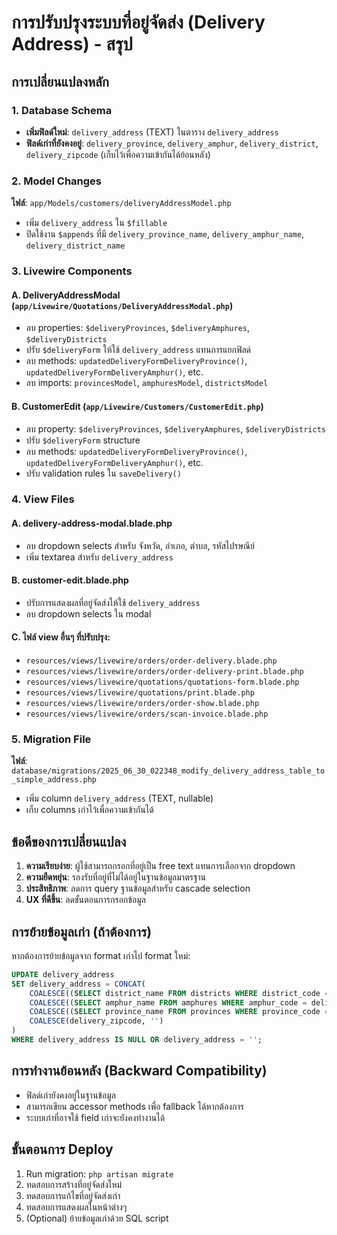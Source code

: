 # การปรับปรุงระบบที่อยู่จัดส่ง (Delivery Address) - สรุป

## การเปลี่ยนแปลงหลัก

### 1. Database Schema
- **เพิ่มฟิลด์ใหม่**: `delivery_address` (TEXT) ในตาราง `delivery_address`
- **ฟิลด์เก่าที่ยังคงอยู่**: `delivery_province`, `delivery_amphur`, `delivery_district`, `delivery_zipcode` (เก็บไว้เพื่อความเข้ากันได้ย้อนหลัง)

### 2. Model Changes
**ไฟล์**: `app/Models/customers/deliveryAddressModel.php`
- เพิ่ม `delivery_address` ใน `$fillable`
- ปิดใช้งาน `$appends` ที่มี `delivery_province_name`, `delivery_amphur_name`, `delivery_district_name`

### 3. Livewire Components

#### A. DeliveryAddressModal (`app/Livewire/Quotations/DeliveryAddressModal.php`)
- ลบ properties: `$deliveryProvinces`, `$deliveryAmphures`, `$deliveryDistricts`
- ปรับ `$deliveryForm` ให้ใช้ `delivery_address` แทนการแยกฟิลด์
- ลบ methods: `updatedDeliveryFormDeliveryProvince()`, `updatedDeliveryFormDeliveryAmphur()`, etc.
- ลบ imports: `provincesModel`, `amphuresModel`, `districtsModel`

#### B. CustomerEdit (`app/Livewire/Customers/CustomerEdit.php`)
- ลบ property: `$deliveryProvinces`, `$deliveryAmphures`, `$deliveryDistricts`
- ปรับ `$deliveryForm` structure
- ลบ methods: `updatedDeliveryFormDeliveryProvince()`, `updatedDeliveryFormDeliveryAmphur()`, etc.
- ปรับ validation rules ใน `saveDelivery()`

### 4. View Files

#### A. delivery-address-modal.blade.php
- ลบ dropdown selects สำหรับ จังหวัด, อำเภอ, ตำบล, รหัสไปรษณีย์
- เพิ่ม textarea สำหรับ `delivery_address`

#### B. customer-edit.blade.php
- ปรับการแสดงผลที่อยู่จัดส่งให้ใช้ `delivery_address`
- ลบ dropdown selects ใน modal

#### C. ไฟล์ view อื่นๆ ที่ปรับปรุง:
- `resources/views/livewire/orders/order-delivery.blade.php`
- `resources/views/livewire/orders/order-delivery-print.blade.php`
- `resources/views/livewire/quotations/quotations-form.blade.php`
- `resources/views/livewire/quotations/print.blade.php`
- `resources/views/livewire/orders/order-show.blade.php`
- `resources/views/livewire/orders/scan-invoice.blade.php`

### 5. Migration File
**ไฟล์**: `database/migrations/2025_06_30_022348_modify_delivery_address_table_to_simple_address.php`
- เพิ่ม column `delivery_address` (TEXT, nullable)
- เก็บ columns เก่าไว้เพื่อความเข้ากันได้

## ข้อดีของการเปลี่ยนแปลง

1. **ความเรียบง่าย**: ผู้ใช้สามารถกรอกที่อยู่เป็น free text แทนการเลือกจาก dropdown
2. **ความยืดหยุ่น**: รองรับที่อยู่ที่ไม่ได้อยู่ในฐานข้อมูลมาตรฐาน
3. **ประสิทธิภาพ**: ลดการ query ฐานข้อมูลสำหรับ cascade selection
4. **UX ที่ดีขึ้น**: ลดขั้นตอนการกรอกข้อมูล

## การย้ายข้อมูลเก่า (ถ้าต้องการ)

หากต้องการย้ายข้อมูลจาก format เก่าไป format ใหม่:

```sql
UPDATE delivery_address 
SET delivery_address = CONCAT(
    COALESCE((SELECT district_name FROM districts WHERE district_code = delivery_district), ''), ' ',
    COALESCE((SELECT amphur_name FROM amphures WHERE amphur_code = delivery_amphur), ''), ' ',
    COALESCE((SELECT province_name FROM provinces WHERE province_code = delivery_province), ''), ' ',
    COALESCE(delivery_zipcode, '')
)
WHERE delivery_address IS NULL OR delivery_address = '';
```

## การทำงานย้อนหลัง (Backward Compatibility)

- ฟิลด์เก่ายังคงอยู่ในฐานข้อมูล
- สามารถเขียน accessor methods เพื่อ fallback ได้หากต้องการ
- ระบบเก่าที่อาจใช้ field เก่าจะยังคงทำงานได้

## ขั้นตอนการ Deploy

1. Run migration: `php artisan migrate`
2. ทดสอบการสร้างที่อยู่จัดส่งใหม่
3. ทดสอบการแก้ไขที่อยู่จัดส่งเก่า
4. ทดสอบการแสดงผลในหน้าต่างๆ
5. (Optional) ย้ายข้อมูลเก่าด้วย SQL script
